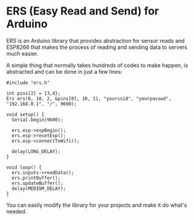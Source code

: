 # ERS (Easy Read and Send) for Arduino
ERS is an Arduino library that provides abstraction for sensor reads and ESP8266 that makes the process of reading and sending data to servers much easier.

A simple thing that normally takes hundreds of codes to make happen, is abstracted and can be done in just a few lines:
```
#include "ers.h"

int pins[2] = {3,4};
Ers ers(0, 10, 2, &pins[0], 10, 11, "yourssid", "yourpasswd", "192.168.0.1", "/", 9600);

void setup() {
  Serial.begin(9600);  

  ers.esp->espBegin();
  ers.esp->resetEsp();
  ers.esp->connectToWifi();

  delay(LONG_DELAY);
}

void loop() {
  ers.inputs->readData();
  ers.printBuffer();
  ers.updateBuffer();
  delay(MEDIUM_DELAY);
}
```

You can easily modify the library for your projects and make it do what's needed.